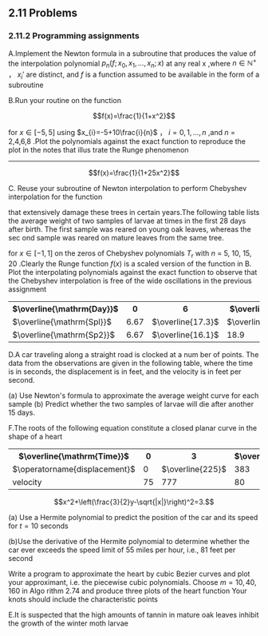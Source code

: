 ## 2.11 Problems

### 2.11.2 Programming assignments

A.Implement the Newton formula in a subroutine that produces the value of the interpolation polynomial $p_{n}(f;x_{0},x_{1},\ldots,x_{n};x)$ at any real x ,where $n\in\mathbb{N}^+$ ， $x_i'$ are distinct, and $f$ is a function assumed to be available in the form of a subroutine

B.Run your routine on the function

$$f(x)=\frac{1}{1+x^2}$$

for $x\in[-5,5]$ using $x_{i}=-5+10\frac{i}{n}$ ， $i=0,1,\ldots,n$ ,and $n$ = 2,4,6,8 .Plot the polynomials against the exact function to reproduce the plot in the notes that illus trate the Runge phenomenon

------------------------------------------------------------------

$$f(x)=\frac{1}{1+25x^2}$$

C. Reuse your subroutine of Newton interpolation to perform Chebyshev interpolation for the function

that extensively damage these trees in certain years.The following table lists the average weight of two samples of larvae at times in the first 28 days after birth. The first sample was reared on young oak leaves, whereas the sec ond sample was reared on mature leaves from the same tree.

for $x\in[-1,1]$ on the zeros of Chebyshev polynomials $T_{\mathrm{r}}$ with $n$ = 5, 10, 15, 20 .Clearly the Runge function $f(x)$ is a scaled version of the function in B. Plot the interpolating polynomials against the exact function to observe that the Chebyshev interpolation is free of the wide oscillations in the previous assignment

<table>
	<tbody>
		<tr>
			<th>$\overline{\mathrm{Day}}$</th>
			<th>0</th>
			<th>6</th>
			<th>$\overline{10}$</th>
			<th>$\overline{13}$</th>
			<th>$\overline{17}$</th>
			<th>$\overline{20}$</th>
			<th>28</th>
		</tr>
		<tr>
			<td>$\overline{\mathrm{Spl}}$</td>
			<td>6.67</td>
			<td>$\overline{17.3}$</td>
			<td>$\overline{42.7}$</td>
			<td>$\overline{37.3}$</td>
			<td>30.1</td>
			<td>29.3</td>
			<td>$\overline{28.7}$</td>
		</tr>
		<tr>
			<td>$\overline{\mathrm{Sp2}}$</td>
			<td>6.67</td>
			<td>$\overline{16.1}$</td>
			<td>18.9</td>
			<td>$\overline{15.0}$</td>
			<td>$\overline{10.6}$</td>
			<td>9.44</td>
			<td>8.89</td>
		</tr>
	</tbody>
</table>

D.A car traveling along a straight road is clocked at a num ber of points. The data from the observations are given in the following table, where the time is in seconds, the displacement is in feet, and the velocity is in feet per second.

(a) Use Newton's formula to approximate the average weight curve for each sample (b) Predict whether the two samples of larvae will die after another 15 days.

F.The roots of the following equation constitute a closed planar curve in the shape of a heart

<table>
	<tbody>
		<tr>
			<th>$\overline{\mathrm{Time}}$</th>
			<th>0</th>
			<th>3</th>
			<th>$\overline{5}$</th>
			<th>$\overline{8}$</th>
			<th>$\overline{13}$</th>
		</tr>
		<tr>
			<td>$\operatorname{displacement}$</td>
			<td>0</td>
			<td>$\overline{225}$</td>
			<td>383</td>
			<td>623</td>
			<td>$\overline{993}$</td>
		</tr>
		<tr>
			<td>velocity</td>
			<td>75</td>
			<td>777</td>
			<td>80</td>
			<td>74</td>
			<td>72</td>
		</tr>
	</tbody>
</table>

$$x^2+\left(\frac{3}{2}y-\sqrt{|x|}\right)^2=3.$$

(a) Use a Hermite polynomial to predict the position of the car and its speed for $t=10$ seconds

(b)Use the derivative of the Hermite polynomial to determine whether the car ever exceeds the speed limit of 55 miles per hour, i.e., 81 feet per second

Write a program to approximate the heart by cubic Bezier curves and plot your approximant, i.e. the piecewise cubic polynomials. Choose $m=10,40,160$ in Algo rithm 2.74 and produce three plots of the heart function Your knots should include the characteristic points

E.It is suspected that the high amounts of tannin in mature oak leaves inhibit the growth of the winter moth larvae
